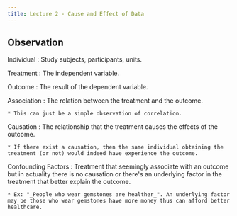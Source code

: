 ```yaml
---
title: Lecture 2 - Cause and Effect of Data
---
```


## Observation

Individual
: Study subjects, participants, units.

Treatment
: The independent variable.

Outcome
: The result of the dependent variable.

Association
: The relation between the treatment and the outcome.

    * This can just be a simple observation of correlation.

Causation
: The relationship that the treatment causes the effects of the outcome.

    * If there exist a causation, then the same individual obtaining the treatment (or not) would indeed have experience the outcome.

Confounding Factors
: Treatment that seemingly associate with an outcome but in actuality there is no causation or there's an underlying factor in the treatment that better explain the outcome.

    * Ex: "_People who wear gemstones are healther_". An underlying factor may be those who wear gemstones have more money thus can afford better healthcare.